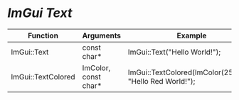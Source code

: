 # _ImGui Text_

|Function|Arguments|Example|
|--------|---------|-------|
|ImGui::Text|const char*|ImGui::Text("Hello World!");|
|ImGui::TextColored|ImColor, const char*|ImGui::TextColored(ImColor(255,0,0), "Hello Red World!");|
